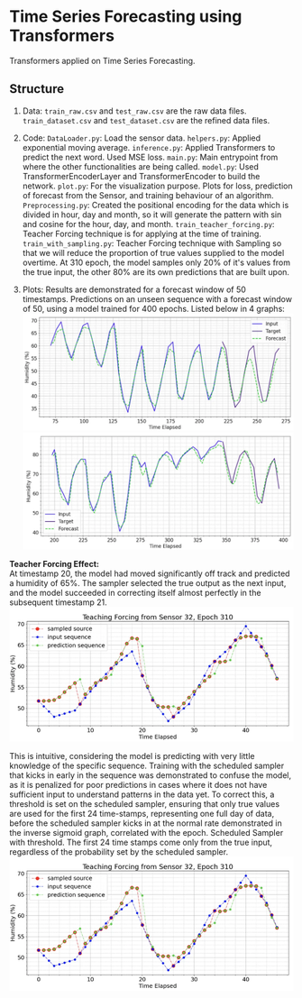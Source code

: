 # Time Series Forecasting using Transformers
Transformers applied on Time Series Forecasting.

## Structure
1. Data:
`train_raw.csv` and `test_raw.csv` are the raw data files. `train_dataset.csv` and `test_dataset.csv` are the refined data files. 

2. Code:
`DataLoader.py`: Load the sensor data.
`helpers.py`: Applied exponential moving average.
`inference.py`: Applied Transformers to predict the next word. Used MSE loss.
`main.py`: Main entrypoint from where the other functionalities are being called.
`model.py`: Used TransformerEncoderLayer and TransformerEncoder to build the network.
`plot.py`: For the visualization purpose. Plots for loss, prediction of forecast from the Sensor, and training behaviour of an algorithm.
`Preprocessing.py`: Created the positional encoding for the data which is divided in hour, day and month, so it will generate the pattern with sin and cosine for the hour, day, and month.
`train_teacher_forcing.py`: Teacher Forcing technique is for applying at the time of training.
`train_with_sampling.py`: Teacher Forcing technique with Sampling so that we will reduce the proportion of true values supplied to the model overtime. At 310 epoch, the model samples only 20% of it's values from the true input, the other 80% are its own predictions that are built upon. 

3. Plots:
Results are demonstrated for a forecast window of 50 timestamps. Predictions on an unseen sequence with a forecast window of 50, using a model trained for 400 epochs. Listed below in 4 graphs:
![Plot 1: from epoch 0 to epoch 275](https://github.com/Anshita1Saxena/transformer_time_series_forecasting/blob/main/Image/Forecast%20plot2.png)
![Plot 2: from epoch 275 to epoch 400](https://github.com/Anshita1Saxena/transformer_time_series_forecasting/blob/main/Image/Forecast%20plot1.png)

<b>Teacher Forcing Effect:</b> </br>
At timestamp 20, the model had moved significantly off track and predicted a humidity of 65%. The sampler selected the true output as the next input, and the model succeeded in correcting itself almost perfectly in the subsequent timestamp 21.
![Plot: Teacher Forcing](https://github.com/Anshita1Saxena/transformer_time_series_forecasting/blob/main/Image/Teacher%20Forcing%20Method.png)

This is intuitive, considering the model is predicting with very little knowledge of the specific sequence. Training with the scheduled sampler that kicks in early in the sequence was demonstrated to confuse the model, as it is penalized for poor predictions in cases where it does not have sufficient input to understand patterns in the data yet. To correct this, a threshold is set on the scheduled sampler, ensuring that only true values are used for the first 24 time-stamps, representing one full day of data, before the scheduled sampler kicks in at the normal rate demonstrated in the inverse sigmoid graph, correlated with the epoch.
Scheduled Sampler with threshold. The first 24 time stamps come only from the true input, regardless of the probability set by the scheduled sampler.
![Plot: Teacher Forcing with Scheduling](https://github.com/Anshita1Saxena/transformer_time_series_forecasting/blob/main/Image/Teacher%20Forcing%20Method.png)
